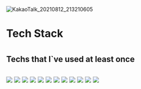 ![KakaoTalk_20210812_213210605](https://user-images.githubusercontent.com/77622831/129197464-7672b504-9296-4283-839b-6427cdaa4824.jpg)



<h1> Tech Stack <h1>
<h2>Techs that I`ve used at least once<h2>

<!-- 노드 -->
<a href=#><img src="https://img.shields.io/badge/Nodejs-yellow?style=flat-square&logo=Node.js&logoColor=#339933"/></a><!-- javascrtipt --> <a href=#><img src="https://img.shields.io/badge/JavaScript-red?style=flat-square&logo=JavaScript&logoColor=#F7DF1E"/></a><!-- mysql --> <a href=#><img src="https://img.shields.io/badge/MySQL-white?style=flat-square&logo=MySQL&logoColor=#F7DF1E"/></a><!-- mongodb --> <a href=#><img src="https://img.shields.io/badge/MongoDB-blue?style=flat-square&logo=MongoDB&logoColor=#47A248"/></a><!-- react --> <a href=#><img src="https://img.shields.io/badge/React-green?style=flat-square&logo=React&logoColor=#F7DF1E"/></a><!-- redux --> <a href=#><img src="https://img.shields.io/badge/Redux-powderblue?style=flat-square&logo=Redux&logoColor=#F7DF1E"/></a><!-- html --> <a href=#><img src="https://img.shields.io/badge/HTML5-purple?style=flat-square&logo=HTML5&logoColor=#F7DF1E"/></a><!-- css --> <a href=#><img src="https://img.shields.io/badge/CSS3-blue?style=flat-square&logo=CSS3&logoColor=#F7DF1E"/></a><!-- jquery --> <a href=#><img src="https://img.shields.io/badge/jQuery-yellow?style=flat-square&logo=jQuery&logoColor=#F7DF1E"/></a><!-- heroku --> <a href=#><img src="https://img.shields.io/badge/Heroku-red?style=flat-square&logo=Heroku&logoColor=#F7DF1E"/></a><!-- github --> <a href=#><img src="https://img.shields.io/badge/GitHub-black?style=flat-square&logo=GitHub&logoColor=#F7DF1E"/></a><!-- notion --> <a href=#><img src="https://img.shields.io/badge/Notion-powderblue?style=flat-square&logo=Notion&logoColor=#F7DF1E"/></a>

